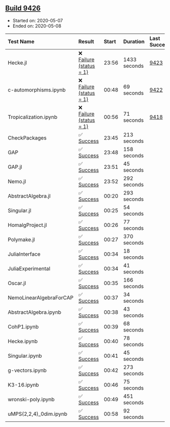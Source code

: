 ## [Build 9426](https://oscarci.mathematik.uni-kl.de/job/oscar/9426/)

* Started on: 2020-05-07
* Ended on: 2020-05-08

| Test Name    | Result | Start | Duration | Last Success | First Failure |
|:-------------|:-------|:------|:---------|:-------------|:--------------|
| Hecke.jl | ❌ [Failure (status = 1)](https://oscarci.mathematik.uni-kl.de/job/oscar/9426/artifact/logs/build-9426/Hecke.jl.log) | 23:56 | 1433 seconds | [9423](https://oscarci.mathematik.uni-kl.de/job/oscar/9423/) | [9426](https://oscarci.mathematik.uni-kl.de/job/oscar/9426/) |
| c-automorphisms.ipynb | ❌ [Failure (status = 1)](https://oscarci.mathematik.uni-kl.de/job/oscar/9426/artifact/logs/build-9426/c-automorphisms.ipynb.log) | 00:48 | 69 seconds | [9422](https://oscarci.mathematik.uni-kl.de/job/oscar/9422/) | [9423](https://oscarci.mathematik.uni-kl.de/job/oscar/9423/) |
| Tropicalization.ipynb | ❌ [Failure (status = 1)](https://oscarci.mathematik.uni-kl.de/job/oscar/9426/artifact/logs/build-9426/Tropicalization.ipynb.log) | 00:56 | 71 seconds | [9418](https://oscarci.mathematik.uni-kl.de/job/oscar/9418/) | [9419](https://oscarci.mathematik.uni-kl.de/job/oscar/9419/) |
| CheckPackages | ✅ [Success](https://oscarci.mathematik.uni-kl.de/job/oscar/9426/artifact/logs/build-9426/CheckPackages.log) | 23:45 | 213 seconds |  |  |
| GAP | ✅ [Success](https://oscarci.mathematik.uni-kl.de/job/oscar/9426/artifact/logs/build-9426/GAP.log) | 23:48 | 158 seconds |  |  |
| GAP.jl | ✅ [Success](https://oscarci.mathematik.uni-kl.de/job/oscar/9426/artifact/logs/build-9426/GAP.jl.log) | 23:51 | 45 seconds |  |  |
| Nemo.jl | ✅ [Success](https://oscarci.mathematik.uni-kl.de/job/oscar/9426/artifact/logs/build-9426/Nemo.jl.log) | 23:52 | 292 seconds |  |  |
| AbstractAlgebra.jl | ✅ [Success](https://oscarci.mathematik.uni-kl.de/job/oscar/9426/artifact/logs/build-9426/AbstractAlgebra.jl.log) | 00:20 | 293 seconds |  |  |
| Singular.jl | ✅ [Success](https://oscarci.mathematik.uni-kl.de/job/oscar/9426/artifact/logs/build-9426/Singular.jl.log) | 00:25 | 54 seconds |  |  |
| HomalgProject.jl | ✅ [Success](https://oscarci.mathematik.uni-kl.de/job/oscar/9426/artifact/logs/build-9426/HomalgProject.jl.log) | 00:26 | 77 seconds |  |  |
| Polymake.jl | ✅ [Success](https://oscarci.mathematik.uni-kl.de/job/oscar/9426/artifact/logs/build-9426/Polymake.jl.log) | 00:27 | 370 seconds |  |  |
| JuliaInterface | ✅ [Success](https://oscarci.mathematik.uni-kl.de/job/oscar/9426/artifact/logs/build-9426/JuliaInterface.log) | 00:34 | 18 seconds |  |  |
| JuliaExperimental | ✅ [Success](https://oscarci.mathematik.uni-kl.de/job/oscar/9426/artifact/logs/build-9426/JuliaExperimental.log) | 00:34 | 41 seconds |  |  |
| Oscar.jl | ✅ [Success](https://oscarci.mathematik.uni-kl.de/job/oscar/9426/artifact/logs/build-9426/Oscar.jl.log) | 00:35 | 166 seconds |  |  |
| NemoLinearAlgebraForCAP | ✅ [Success](https://oscarci.mathematik.uni-kl.de/job/oscar/9426/artifact/logs/build-9426/NemoLinearAlgebraForCAP.log) | 00:37 | 34 seconds |  |  |
| AbstractAlgebra.ipynb | ✅ [Success](https://oscarci.mathematik.uni-kl.de/job/oscar/9426/artifact/logs/build-9426/AbstractAlgebra.ipynb.log) | 00:38 | 43 seconds |  |  |
| CohP1.ipynb | ✅ [Success](https://oscarci.mathematik.uni-kl.de/job/oscar/9426/artifact/logs/build-9426/CohP1.ipynb.log) | 00:39 | 68 seconds |  |  |
| Hecke.ipynb | ✅ [Success](https://oscarci.mathematik.uni-kl.de/job/oscar/9426/artifact/logs/build-9426/Hecke.ipynb.log) | 00:40 | 78 seconds |  |  |
| Singular.ipynb | ✅ [Success](https://oscarci.mathematik.uni-kl.de/job/oscar/9426/artifact/logs/build-9426/Singular.ipynb.log) | 00:41 | 45 seconds |  |  |
| g-vectors.ipynb | ✅ [Success](https://oscarci.mathematik.uni-kl.de/job/oscar/9426/artifact/logs/build-9426/g-vectors.ipynb.log) | 00:42 | 273 seconds |  |  |
| K3-16.ipynb | ✅ [Success](https://oscarci.mathematik.uni-kl.de/job/oscar/9426/artifact/logs/build-9426/K3-16.ipynb.log) | 00:46 | 75 seconds |  |  |
| wronski-poly.ipynb | ✅ [Success](https://oscarci.mathematik.uni-kl.de/job/oscar/9426/artifact/logs/build-9426/wronski-poly.ipynb.log) | 00:49 | 451 seconds |  |  |
| uMPS(2,2,4)_0dim.ipynb | ✅ [Success](https://oscarci.mathematik.uni-kl.de/job/oscar/9426/artifact/logs/build-9426/uMPS-2-2-4-_0dim.ipynb.log) | 00:58 | 92 seconds |  |  |
